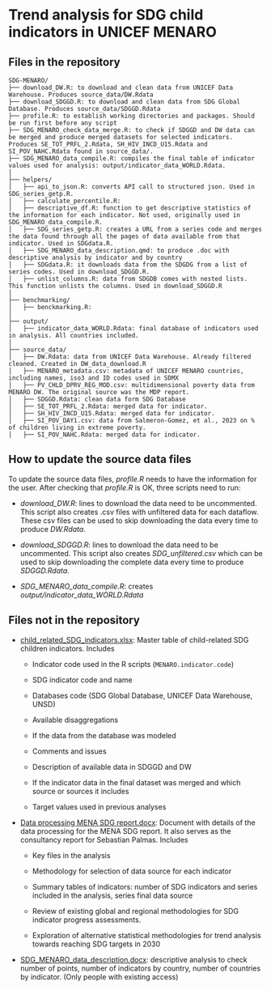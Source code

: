 # Trend analysis for SDG child indicators in UNICEF MENARO

## Files in the repository

```         
SDG-MENARO/
├── download_DW.R: to download and clean data from UNICEF Data Warehouse. Produces source_data/DW.Rdata
├── download_SDGGD.R: to download and clean data from SDG Global Database. Produces source_data/SDGGD.Rdata
├── profile.R: to establish working directories and packages. Should be run first before any script
├── SDG_MENARO_check_data_merge.R: to check if SDGGD and DW data can be merged and produce merged datasets for selected indicators. Produces SE_TOT_PRFL_2.Rdata, SH_HIV_INCD_U15.Rdata and SI_POV_NAHC.Rdata found in source_data/.
├── SDG_MENARO_data_compile.R: compiles the final table of indicator values used for analysis: output/indicator_data_WORLD.Rdata.
│
├── helpers/
│   ├── api_to_json.R: converts API call to structured json. Used in SDG_series_getp.R.
│   ├── calculate_percentile.R:
│   ├── descriptive_df.R: function to get descriptive statistics of the information for each indicator. Not used, originally used in SDG_MENARO_data_compile.R.
│   ├── SDG_series_getp.R: creates a URL from a series code and merges the data found through all the pages of data available from that indicator. Used in SDGdata.R.
│   ├── SDG_MENARO_data_description.qmd: to produce .doc with descriptive analysis by indicator and by country
│   ├── SDGdata.R: it downloads data from the SDGDG from a list of series codes. Used in download_SDGGD.R.
│   ├── unlist_columns.R: data from SDGDB comes with nested lists. This function unlists the columns. Used in download_SDGGD.R
│   
├── benchmarking/
│   ├── benckmarking.R: 
│   
├── output/
│   ├── indicator_data_WORLD.Rdata: final database of indicators used in analysis. All countries included.
│   
├── source_data/
│   ├── DW.Rdata: data from UNICEF Data Warehouse. Already filtered cleaned. Created in DW_data_download.R
│   ├── MENARO_metadata.csv: metadata of UNICEF MENARO countries, including names, iso3 and ID codes used in SDMX
│   ├── PV_CHLD_DPRV_REG_MOD.csv: multidimensional poverty data from MENARO DW. The original source was the MDP report.
│   ├── SDGGD.Rdata: clean data form SDG Database
│   ├── SE_TOT_PRFL_2.Rdata: merged data for indicator.
│   ├── SH_HIV_INCD_U15.Rdata: merged data for indicator.
│   ├── SI_POV_DAY1.csv: data from Salmeron-Gomez, et al., 2023 on % of children living in extreme poverty.
│   ├── SI_POV_NAHC.Rdata: merged data for indicator.
```

## How to update the source data files

To update the source data files, *profile.R* needs to have the information for the user. After checking that *profile.R* is OK, three scripts need to run:

-   *download_DW.R*: lines to download the data need to be uncommented. This script also creates .csv files with unfiltered data for each dataflow. These csv files can be used to skip downloading the data every time to produce *DW.Rdata*.

-   *download_SDGGD.R*: lines to download the data need to be uncommented. This script also creates *SDG_unfiltered.csv* which can be used to skip downloading the complete data every time to produce *SDGGD.Rdata*.

-   *SDG_MENARO_data_compile.R*: creates *output/indicator_data_WORLD.Rdata*

## Files not in the repository

-   [child_related_SDG_indicators.xlsx](https://unicef-my.sharepoint.com/:x:/r/personal/spalmas_unicef_org/Documents/MENARO%20SDG/child_related_SDG_indicators.xlsx?d=wa4abddb44036478db00fa74ee2a9ab25&csf=1&web=1&e=K1uSLa): Master table of child-related SDG children indicators. Includes

    -   Indicator code used in the R scripts (`MENARO.indicator.code`)

    -   SDG indicator code and name

    -   Databases code (SDG Global Database, UNICEF Data Warehouse, UNSD)

    -   Available disaggregations

    -   If the data from the database was modeled

    -   Comments and issues

    -   Description of available data in SDGGD and DW

    -   If the indicator data in the final dataset was merged and which source or sources it includes

    -   Target values used in previous analyses

-   [Data processing MENA SDG report.docx](https://unicef-my.sharepoint.com/:w:/r/personal/spalmas_unicef_org/Documents/MENARO%20SDG/Data%20Processing%20MENA%20SDG%20report.docx?d=we824a41d4492476f8fc85c4a26306185&csf=1&web=1&e=HNpkXa): Document with details of the data processing for the MENA SDG report. It also serves as the consultancy report for Sebastian Palmas. Includes

    -   Key files in the analysis

    -   Methodology for selection of data source for each indicator

    -   Summary tables of indicators: number of SDG indicators and series included in the analysis, series final data source

    -   Review of existing global and regional methodologies for SDG indicator progress assessments.

    -   Exploration of alternative statistical methodologies for trend analysis towards reaching SDG targets in 2030

-   [SDG_MENARO_data_description.docx](https://unicef-my.sharepoint.com/:w:/r/personal/spalmas_unicef_org/Documents/MENARO%20SDG/SDG_MENARO_data_description.docx?d=wd8b2268c027d4b54a8a4277e9f7da304&csf=1&web=1&e=tYm9xz): descriptive analysis to check number of points, number of indicators by country, number of countries by indicator. (Only people with existing access)
